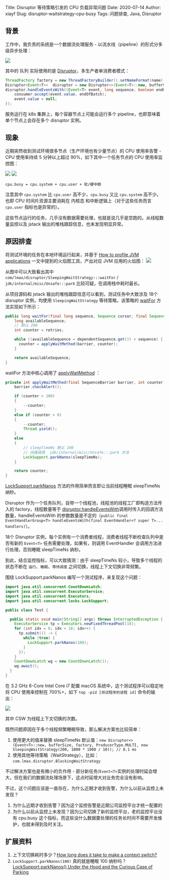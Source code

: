 Title: Disruptor 等待策略引发的 CPU 负载异常问题
Date: 2020-07-14
Author: xiayf
Slug: disruptor-waitstrategy-cpu-busy
Tags: 问题排查, Java, Disruptor

## 背景

工作中，我负责的系统是一个数据流处理服务 - 以流水线（pipeline）的形式分多级异步处理：

![](https://i.loli.net/2020/07/14/ONwUsrlhLmIq8BW.jpg)

其中的 队列 实际使用的是 [Disruptor](https://github.com/LMAX-Exchange/disruptor)，多生产者单消费者模式：

```java
ThreadFactory factory = new ThreadFactoryBuilder().setNameFormat(name).setDaemon(true).build();
Disruptor<Event<T>>  disruptor = new Disruptor<>(Event<T>::new, bufferSize, factory, ProducerType.MULTI, new SleepingWaitStrategy());
disruptor.handleEventsWith((Event<T> event, long sequence, boolean endOfBatch) -> {
    consumer.accept(event.value, endOfBatch);
    event.value = null;
});
```

服务运行在 k8s 集群上，每个容器节点上可能会运行多个 pipeline，也即意味着单个节点上会存在多个 disruptor 实例。

## 现象

近期突然收到测试环境很多节点（生产环境也有少量节点）的 CPU 使用率告警 - CPU 使用率持续 5 分钟以上超过 90%，如下其中一个任务节点的 CPU 使用率监控图：

![](https://i.loli.net/2020/07/14/XJVsiMI3b9m5dlB.jpg)
![](https://i.loli.net/2020/07/14/2YwPQAqaICr879x.jpg)

`cpu.busy = cpu.system + cpu.user + 软/硬中断`

注意其中 `cpu.system` 比 `cpu.user` 高不少，`cpu.busy` 又比 `cpu.system` 高不少。也即 CPU 时间片资源主要消耗在 内核态 和中断逻辑上（对于这些任务而言 `cpu.user` 指标也是异常的）。

这些节点运行的任务，几乎没有数据需要处理，也就是说几乎是空跑的。从线程数量监控以及 jstack 输出的堆栈跟踪信息，也未发现明显异常。

## 原因排查

将测试环境的任务在本地环境运行起来，并基于 [How to profile JVM applications](https://www.lightbend.com/blog/profiling-jvm-applications) 一文中提到的火焰图工具，产出对应 JVM 应用的火焰图：
![](https://i.loli.net/2020/07/14/zQMWsBeKbuZLamN.jpg)

从图中可以大致看出其中 `com/lmax/disruptor/SleepingWaitStrategy:::waitFor` / `jdk/internal/misc/Unsafe:::park` 比较可疑，在调用栈中耗时最长。

从项目源码和 jstack 输出的堆栈跟踪信息可以看到，测试任务中大致涉及 18个 disruptor 实例，均使用 `SleepingWaitStrategy` 等待策略，该策略的 [waitFor](https://github.com/LMAX-Exchange/disruptor/blob/master/src/main/java/com/lmax/disruptor/SleepingWaitStrategy.java#L56) 方法实现如下所示：

```java
public long waitFor(final long sequence, Sequence cursor, final Sequence dependentSequence, final SequenceBarrier barrier) throws AlertException {
    long availableSequence;
    // 默认 200
    int counter = retries;

    while ((availableSequence = dependentSequence.get()) < sequence) {
      counter = applyWaitMethod(barrier, counter);
    }

    return availableSequence;
}
```

waitFor 方法中核心调用了 [applyWaitMethod](https://github.com/LMAX-Exchange/disruptor/blob/master/src/main/java/com/lmax/disruptor/SleepingWaitStrategy.java#L76) ：

```java
private int applyWaitMethod(final SequenceBarrier barrier, int counter) throws AlertException {
    barrier.checkAlert();

    if (counter > 100)
    {
        --counter;
    }
    else if (counter > 0)
    {
        --counter;
        Thread.yield();
    }
    else
    {
        // sleepTimeNs 默认 100
        // 间接调用  jdk/internal/misc/Unsafe:::park 方法
        LockSupport.parkNanos(sleepTimeNs);
    }

    return counter;
}
```

[LockSupport.parkNanos](https://docs.oracle.com/javase/8/docs/api/java/util/concurrent/locks/LockSupport.html#parkNanos-long-) 方法的作用简单而言即让当前线程睡眠 sleepTimeNs 纳秒。

Disruptor 作为一个任务队列，自带一个线程池，线程池的线程工厂即构造方法传入的 factory，线程数量等于 [disruptor.handleEventsWith](https://github.com/LMAX-Exchange/disruptor/blob/master/src/main/java/com/lmax/disruptor/dsl/Disruptor.java#L165)调用时传入的回调方法数量，handleEventsWith 的参数数量是不定的（`public final EventHandlerGroup<T> handleEventsWith(final EventHandler<? super T>... handlers)`）。

18个 Disruptor 实例，每个实例有一个消费者线程，消费者线程不断检查队列中是否有新的 `Event<T>` 任务需要处理，如果有，则调用 EventHandler 会调用方法进行处理，否则睡眠 sleepTimeNs 纳秒。

到此，结合监控指标，可以大致猜测：由于 sleepTimeNs 较小，导致多个线程的状态不断在 `运行`、`睡眠`、`等待调度` 之间切换，线程上下文切换非常频繁。

围绕 LockSupport.parkNanos 编写一个测试程序，来复现这个问题：

```java
import java.util.concurrent.CountDownLatch;
import java.util.concurrent.ExecutorService;
import java.util.concurrent.Executors;
import java.util.concurrent.locks.LockSupport;

public class Test {

  public static void main(String[] args) throws InterruptedException {
    ExecutorService tp = Executors.newFixedThreadPool(18);
    for (int idx = 0; idx < 18; idx++) {
      tp.submit(() -> {
        while (true) {
          LockSupport.parkNanos(100);
        }
      });
    }
    CountDownLatch wg = new CountDownLatch(1);
    wg.await();
  }
}
```

在 3.2 GHz 6-Core Intel Core i7 配置 macOS 系统中，这个测试程序可以稳定地将 CPU 使用率控制在 700%+，如下 `top -pid [测试程序的进程 id]` 命令的输出：

![](https://i.loli.net/2020/07/14/Z6jixvuWY1yTnL4.jpg)

其中 CSW 为线程上下文切换的次数。

既然问题原因在于多个线程频繁睡眠导致，那么解决方案也比较简单：

1. 使用更大的值来替换 sleepTimeNs 默认值：`new Disruptor<>(Event<T>::new, bufferSize, factory, ProducerType.MULTI, new SleepingWaitStrategy(200, 1000 * 1000 / 10)); // 0.1 ms`
2. 使用其他等待策略（WaitStrategy），比如：`com.lmax.disruptor.BlockingWaitStrategy`

不过解决方案也是有微小的负作用 - 部分新任务/`Event<T>`实例的处理时延会增大，但在我们的数据流处理场景下，这点时延增大对业务完全没有影响。

不过，这个问题应该是一直存在，为什么近期才收到告警，为什么以前从监控上未发现？

1. 为什么近期才收到告警？因为这个监控告警是近期公司监控平台才统一配置的
2. 为什么以前从监控上未发现？因为公司切换了新的监控平台，老的监控平台没有 cpu.busy 这个指标，而这些没什么数据要处理的任务长时间不需要开发维护，也就未得到及时关注。

## 扩展资料

1. 上下文切换耗时多少？[How long does it take to make a context switch?](https://blog.tsunanet.net/2010/11/how-long-does-it-take-to-make-context.html)
2. `LockSupport.parkNanos(100)` 真的就是睡眠 100 纳秒吗？[LockSupport.parkNanos() Under the Hood and the Curious Case of Parking](https://hazelcast.com/blog/locksupport-parknanos-under-the-hood-and-the-curious-case-of-parking/)







